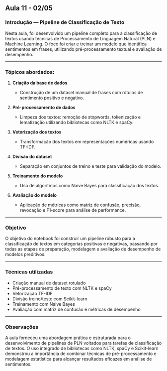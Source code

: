 ## Aula 11 - 02/05

### Introdução — Pipeline de Classificação de Texto

Nesta aula, foi desenvolvido um pipeline completo para a classificação de textos usando técnicas de Processamento de Linguagem Natural (PLN) e Machine Learning. O foco foi criar e treinar um modelo que identifica sentimentos em frases, utilizando pré-processamento textual e avaliação de desempenho.

---

### Tópicos abordados:

1. **Criação da base de dados**  
   - Construção de um dataset manual de frases com rótulos de sentimento positivo e negativo.

2. **Pré-processamento de dados**  
   - Limpeza dos textos: remoção de stopwords, tokenização e lematização utilizando bibliotecas como NLTK e spaCy.

3. **Vetorização dos textos**  
   - Transformação dos textos em representações numéricas usando TF-IDF.

4. **Divisão do dataset**  
   - Separação em conjuntos de treino e teste para validação do modelo.

5. **Treinamento do modelo**  
   - Uso de algoritmos como Naive Bayes para classificação dos textos.

6. **Avaliação do modelo**  
   - Aplicação de métricas como matriz de confusão, precisão, revocação e F1-score para análise de performance.

---

### Objetivo

O objetivo do notebook foi construir um pipeline robusto para a classificação de textos em categorias positivas e negativas, passando por todas as etapas de preparação, modelagem e avaliação de desempenho de modelos preditivos.

---

### Técnicas utilizadas

- Criação manual de dataset rotulado
- Pré-processamento de texto com NLTK e spaCy
- Vetorização TF-IDF
- Divisão treino/teste com Scikit-learn
- Treinamento com Naive Bayes
- Avaliação com matriz de confusão e métricas de desempenho

---

### Observações

A aula forneceu uma abordagem prática e estruturada para o desenvolvimento de pipelines de PLN voltados para tarefas de classificação de textos. O uso integrado de bibliotecas como NLTK, spaCy e Scikit-learn demonstrou a importância de combinar técnicas de pré-processamento e modelagem estatística para alcançar resultados eficazes em análise de sentimentos.
